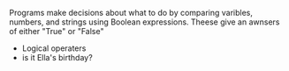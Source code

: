 Programs make decisions about what to do by comparing varibles, numbers, and strings using Boolean expressions. Theese give an awnsers of either "True" or "False"

- Logical operaters
- is it Ella's birthday?

